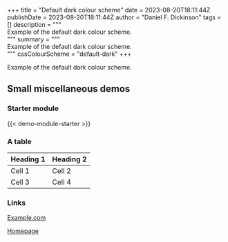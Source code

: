 +++
title = "Default dark colour scheme"
date = 2023-08-20T18:11:44Z
publishDate = 2023-08-20T18:11:44Z
author = "Daniel F. Dickinson"
tags = []
description = """\
Example of the default dark colour scheme. \
"""
summary = """\
Example of the default dark colour scheme. \
"""
cssColourScheme = "default-dark"
+++

Example of the default dark colour scheme.

## Small miscellaneous demos

### Starter module

{{< demo-module-starter >}}

### A table

| Heading 1 | Heading 2 |
|-----------|-----------|
| Cell 1    | Cell 2    |
| Cell 3    | Cell 4    |

### Links

[Example.com](https://example.com/never-visited)

[Homepage](/)
